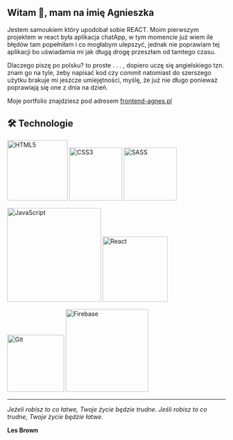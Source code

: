 ## Witam 👋, mam na imię Agnieszka

Jestem samoukiem który upodobał sobie REACT.  Moim pierwszym projektem w react była aplikacja chatApp, w tym momencie już wiem ile błędów tam popełniłam i co mogłabym ulepszyć, jednak nie poprawiam tej aplikacji bo uświadamia mi jak długą drogę przeszłam od tamtego czasu.

Dlaczego piszę po polsku? to proste . . . , dopiero uczę się angielskiego tzn. znam go na tyle, żeby napisać kod czy commit natomiast do szerszego użytku brakuje mi jeszcze umiejętności, myślę, że już nie długo ponieważ poprawiają się one z dnia na dzień.

Moje portfolio znajdziesz pod adresem [frontend-agnes.pl](https://frontend-agnes.pl)

## 🛠 Technologie


<img title="" src="https://img.shields.io/badge/html5-%23E34F26.svg?style=for-the-badge&logo=html5&logoColor=white" alt="HTML5" width="139"> <img title="" src="https://img.shields.io/badge/css3-%231572B6.svg?style=for-the-badge&logo=css3&logoColor=white" alt="CSS3" width="122"> <img title="" src="https://img.shields.io/badge/SASS-hotpink.svg?style=for-the-badge&logo=SASS&logoColor=white" alt="SASS" width="122"> 

 <img src="https://img.shields.io/badge/javascript-%23323330.svg?style=for-the-badge&logo=javascript&logoColor=%23F7DF1E" title="" alt="JavaScript" width="216">  <img src="https://img.shields.io/badge/react-%2320232a.svg?style=for-the-badge&logo=react&logoColor=%2361DAFB" title="" alt="React" width="150">

<img src="https://img.shields.io/badge/git-%23F05033.svg?style=for-the-badge&logo=git&logoColor=white" title="" alt="Git" width="131"> 

<img src="https://img.shields.io/badge/firebase-%23039BE5.svg?style=for-the-badge&logo=firebase" title="" alt="Firebase" width="190">



-------------------------------------------------

*Jeżeli robisz to co łatwe, Twoje życie będzie trudne. Jeśli robisz to co trudne, Twoje życie będzie łatwe.*

**Les Brown**
